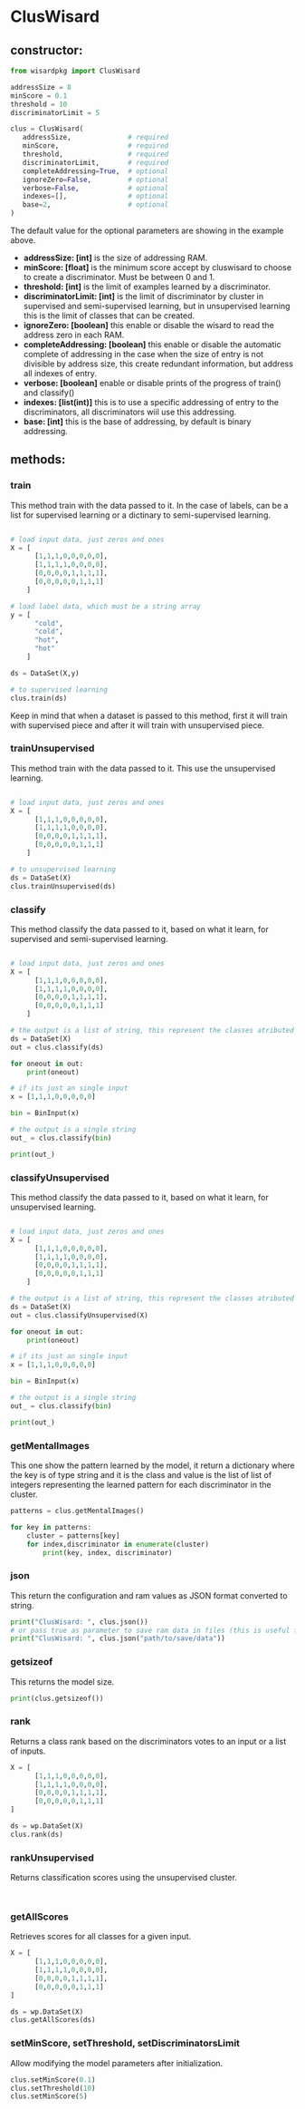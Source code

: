 # ClusWisard
## constructor:
```python
from wisardpkg import ClusWisard

addressSize = 8 
minScore = 0.1 
threshold = 10
discriminatorLimit = 5

clus = ClusWisard(
   addressSize,              # required
   minScore,                 # required
   threshold,                # required
   discriminatorLimit,       # required
   completeAddressing=True,  # optional
   ignoreZero=False,         # optional
   verbose=False,            # optional
   indexes=[],               # optional
   base=2,                   # optional
)
```
The default value for the optional parameters are showing in the example above.
- **addressSize: [int]** is the size of addressing RAM.
- **minScore: [float]** is the minimum score accept by cluswisard to choose to create a discriminator. Must be between 0 and 1.
- **threshold: [int]** is the limit of examples learned by a discriminator.
- **discriminatorLimit: [int]** is the limit of discriminator by cluster in supervised and semi-supervised learning, but in unsupervised learning this is the limit of classes that can be created.
- **ignoreZero: [boolean]** this enable or disable the wisard to read the address zero in each RAM.
- **completeAddressing: [boolean]** this enable or disable the automatic complete of addressing in the case when the size of entry is not divisible by address size, this create redundant information, but address all indexes of entry.
- **verbose: [boolean]** enable or disable prints of the progress of train() and classify()
- **indexes: [list(int)]** this is to use a specific addressing of entry to the discriminators, all discriminators wiil use this addressing.
- **base: [int]** this is the base of addressing, by default is binary addressing.

## methods:
### train
This method train with the data passed to it. In the case of labels, can be a list for supervised learning or a dictinary to semi-supervised learning.
```python

# load input data, just zeros and ones  
X = [
      [1,1,1,0,0,0,0,0],
      [1,1,1,1,0,0,0,0],
      [0,0,0,0,1,1,1,1],
      [0,0,0,0,0,1,1,1]
    ]

# load label data, which must be a string array
y = [
      "cold",
      "cold",
      "hot",
      "hot"
    ]

ds = DataSet(X,y)

# to supervised learning
clus.train(ds)

```
Keep in mind that when a dataset is passed to this method, first it will train with supervised piece and after it will train with unsupervised piece.
### trainUnsupervised
This method train with the data passed to it. This use the unsupervised learning.
```python

# load input data, just zeros and ones  
X = [
      [1,1,1,0,0,0,0,0],
      [1,1,1,1,0,0,0,0],
      [0,0,0,0,1,1,1,1],
      [0,0,0,0,0,1,1,1]
    ]

# to unsupervised learning
ds = DataSet(X)
clus.trainUnsupervised(ds)

```
### classify
This method classify the data passed to it, based on what it learn, for supervised and semi-supervised learning.
```python

# load input data, just zeros and ones  
X = [
      [1,1,1,0,0,0,0,0],
      [1,1,1,1,0,0,0,0],
      [0,0,0,0,1,1,1,1],
      [0,0,0,0,0,1,1,1]
    ]

# the output is a list of string, this represent the classes atributed to each input
ds = DataSet(X)
out = clus.classify(ds)

for oneout in out:
    print(oneout)

# if its just an single input
x = [1,1,1,0,0,0,0,0]

bin = BinInput(x)

# the output is a single string
out_ = clus.classify(bin)

print(out_)
```

### classifyUnsupervised
This method classify the data passed to it, based on what it learn, for unsupervised learning.
```python

# load input data, just zeros and ones  
X = [
      [1,1,1,0,0,0,0,0],
      [1,1,1,1,0,0,0,0],
      [0,0,0,0,1,1,1,1],
      [0,0,0,0,0,1,1,1]
    ]

# the output is a list of string, this represent the classes atributed to each input
ds = DataSet(X)
out = clus.classifyUnsupervised(X)

for oneout in out:
    print(oneout)

# if its just an single input
x = [1,1,1,0,0,0,0,0]

bin = BinInput(x)

# the output is a single string
out_ = clus.classify(bin)

print(out_)
```

### getMentalImages
This one show the pattern learned by the model, it return a dictionary where the key is of type string and it is the class and value is the list of list of integers representing the learned pattern for each discriminator in the cluster.
```python
patterns = clus.getMentalImages()

for key in patterns:
    cluster = patterns[key]
    for index,discriminator in enumerate(cluster)
        print(key, index, discriminator)

```
### json
This return the configuration and ram values as JSON format converted to string.
```python
print("ClusWisard: ", clus.json())
# or pass true as parameter to save ram data in files (this is useful for huge rams)
print("ClusWisard: ", clus.json("path/to/save/data"))

```
### getsizeof
This returns the model size.
```python
print(clus.getsizeof())

```
### rank
Returns a class rank based on the discriminators votes to an input or a list of inputs.
```python
X = [
      [1,1,1,0,0,0,0,0],
      [1,1,1,1,0,0,0,0],
      [0,0,0,0,1,1,1,1],
      [0,0,0,0,0,1,1,1]
]

ds = wp.DataSet(X)
clus.rank(ds)

```
### rankUnsupervised
Returns classification scores using the unsupervised cluster.
```python



```
### getAllScores
Retrieves scores for all classes for a given input.
```python
X = [
      [1,1,1,0,0,0,0,0],
      [1,1,1,1,0,0,0,0],
      [0,0,0,0,1,1,1,1],
      [0,0,0,0,0,1,1,1]
]

ds = wp.DataSet(X)
clus.getAllScores(ds)

```
### setMinScore, setThreshold, setDiscriminatorsLimit
Allow modifying the model parameters after initialization.
```python
clus.setMinScore(0.1)
clus.setThreshold(10)
clus.setMinScore(5)

```
